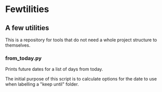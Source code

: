# Fewtilities

## A few utilities

This is a repository for tools that do not need a whole project structure to themselves.

### from_today.py

Prints future dates for a list of days from today.

The initial purpose of this script is to calculate options for the date to use when labelling a "keep until" folder.
